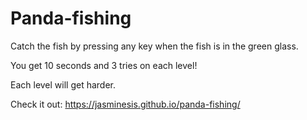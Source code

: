 # Panda-fishing

Catch the fish by pressing any key when the fish is in the green glass.

You get 10 seconds and 3 tries on each level!

Each level will get harder.


Check it out: https://jasminesis.github.io/panda-fishing/
